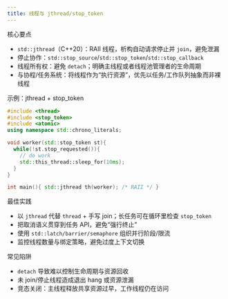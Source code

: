 ```yaml
---
title: 线程与 jthread/stop_token
---
```


核心要点
- `std::jthread`（C++20）：RAII 线程，析构自动请求停止并 `join`，避免泄漏
- 停止协作：`std::stop_source`/`std::stop_token`/`std::stop_callback`
- 线程所有权：避免 `detach`；明确主线程或者线程池管理者的生命周期
- 与协程/任务系统：将线程作为“执行资源”，优先以任务/工作队列抽象而非裸线程

示例：jthread + stop_token
```cpp
#include <thread>
#include <stop_token>
#include <atomic>
using namespace std::chrono_literals;

void worker(std::stop_token st){
  while(!st.stop_requested()){
    // do work
    std::this_thread::sleep_for(10ms);
  }
}

int main(){ std::jthread th(worker); /* RAII */ }
```

最佳实践
- 以 `jthread` 代替 `thread` + 手写 join；长任务可在循环里检查 `stop_token`
- 把取消语义贯穿到任务 API，避免“强行终止”
- 使用 `std::latch/barrier/semaphore` 组织并行阶段/限流
- 监控线程数量与绑定策略，避免过度上下文切换

常见陷阱
- `detach` 导致难以控制生命周期与资源回收
- 未 join/停止线程造成退出 hang 或资源泄漏
- 竞态关闭：主线程释放共享资源过早，工作线程仍在访问
